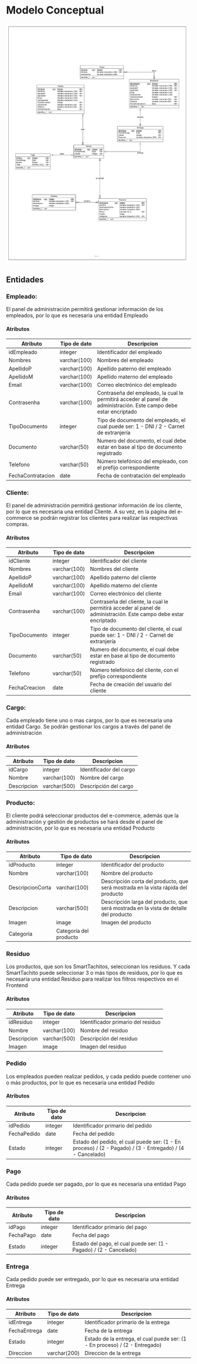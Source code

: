 # Modelo Conceptual
![Modelo Conceptual](./STE-MC.jpg)

## Entidades

### Empleado:
El panel de administración permitirá gestionar información de los empleados, por lo que es necesaria una entidad Empleado
#### Atributos
| Atributo | Tipo de dato | Descripcion |
| -------- | ------------ | ----------- |
| idEmpleado | integer | Identificador del empleado |
| Nombres | varchar(100) | Nombres del empleado |
| ApellidoP | varchar(100) | Apellido paterno del empleado |
| ApellidoM | varchar(100) | Apellido materno del empleado |
| Email | varchar(100) | Correo electrónico del empleado |
| Contrasenha | varchar(100) | Contraseña del empleado, la cual le permitirá acceder al panel de administración. Este campo debe estar encriptado |
|TipoDocumento | integer | Tipo de documento del empleado, el cual puede ser: 1 - DNI / 2 - Carnet de extranjería |
| Documento | varchar(50) | Numero del documento, el cual debe estar en base al tipo de documento registrado |
| Telefono | varchar(50) | Número telefónico del empleado, con el prefijo correspondiente |
| FechaContratacion | date | Fecha de contratación del empleado |

### Cliente:
El panel de administración permitirá gestionar información de los cliente, por lo que es necesaria una entidad Cliente. A su vez, en la página del e-commerce se podrán registrar los clientes para realizar las respectivas compras.
#### Atributos
| Atributo | Tipo de dato | Descripcion |
| -------- | ------------ | ----------- |
| idCliente | integer | Identificador del cliente |
| Nombres | varchar(100) | Nombres del cliente |
| ApellidoP | varchar(100) | Apellido paterno del cliente |
| ApellidoM | varchar(100) | Apellido materno del cliente |
| Email | varchar(100) | Correo electrónico del cliente |
| Contrasenha | varchar(100) | Contraseña del cliente, la cual le permitirá acceder al panel de administración. Este campo debe estar encriptado |
|TipoDocumento | integer | Tipo de documento del cliente, el cual puede ser: 1 - DNI / 2 - Carnet de extranjería |
| Documento | varchar(50) | Numero del documento, el cual debe estar en base al tipo de documento registrado |
| Telefono | varchar(50) | Número telefónico del cliente, con el prefijo correspondiente
| FechaCreacion | date | Fecha de creación del usuario del cliente |

### Cargo:
Cada empleado tiene uno o mas cargos, por lo que es necesaria una entidad Cargo. Se podrán gestionar los cargos a través del panel de administración
#### Atributos
| Atributo | Tipo de dato | Descripcion |
| -------- | ------------ | ----------- |
| idCargo | integer | Identificador del cargo |
| Nombre | varchar(100) | Nombre del cargo |
| Descripcion | varchar(500) | Descripción del cargo |

### Producto:
El cliente podrá seleccionar productos del e-commerce, además que la administración y gestión de productos se hará desde el panel de administración, por lo que es necesaria una entidad Producto
#### Atributos
| Atributo | Tipo de dato | Descripcion |
| -------- | ------------ | ----------- |
| idProducto | integer | Identificador del producto |
| Nombre | varchar(100) | Nombre del producto |
| DescripcionCorta | varchar(100) | Descripción corta del producto, que será mostrada en la vista rápida del producto |
| Descripcion | varchar(500) | Descripción larga del producto, que será mostrada en la vista de detalle del producto |
| Imagen | image | Imagen del producto |
| Categoria | Categoría del producto |

### Residuo
Los productos, que son los SmartTachitos, seleccionan los residuos. Y cada SmartTachito puede seleccionar 3 o más tipos de residuos, por lo que es necesaria una entidad Residuo para realizar los filtros respectivos en el Frontend
#### Atributos
| Atributo | Tipo de dato | Descripcion |
| -------- | ------------ | ----------- |
| idResiduo | integer | Identificador primario del residuo |
| Nombre | varchar(100) | Nombre del residuo |
| Descripcion | varchar(500) | Descripción del residuo |
| Imagen | image | Imagen del residuo |

### Pedido
Los empleados pueden realizar pedidos, y cada pedido puede contener uno o más productos, por lo que es necesaria una entidad Pedido
#### Atributos
| Atributo | Tipo de dato | Descripcion |
| -------- | ------------ | ----------- |
| idPedido | integer | Identificador primario del pedido |
| FechaPedido | date | Fecha del pedido |
| Estado | integer | Estado del pedido, el cual puede ser: (1 - En proceso) / (2 - Pagado) / (3 - Entregado) / (4 - Cancelado) |

### Pago
Cada pedido puede ser pagado, por lo que es necesaria una entidad Pago
#### Atributos
| Atributo | Tipo de dato | Descripcion |
| -------- | ------------ | ----------- |
| idPago | integer | Identificador primario del pago |
| FechaPago | date | Fecha del pago |
| Estado | integer | Estado del pago, el cual puede ser: (1 - Pagado) / (2 - Cancelado) |

### Entrega
Cada pedido puede ser entregado, por lo que es necesaria una entidad Entrega
#### Atributos
| Atributo | Tipo de dato | Descripcion |
| -------- | ------------ | ----------- |
| idEntrega | integer | Identificador primario de la entrega |
| FechaEntrega | date | Fecha de la entrega |
| Estado | integer | Estado de la entrega, el cual puede ser: (1 - En proceso) / (2 - Entregado) |
| Direccion | varchar(200) | Direccion de la entrega |

